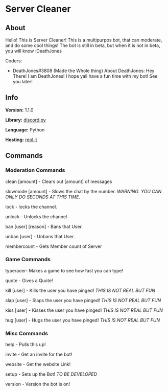# Server Cleaner

## About

Hello! This is Server Cleaner! This is a multipurpos bot, that can moderate, and do some cool things!
The bot is still in beta, but when it is not in beta, you will know :DeathJones

Coders:
- DeathJones#3808 (Made the Whole thing)
  About DeathJones: Hey There! I am DeathJones! I hope yall have a fun time with my bot! See you later!

## Info

**Version:** 1.1.0

**Library:** [discord.py](https://pip.pypa.io/en/stable/)

**Language:** Python 

**Hosting:** [repl.it](https://repl.it)

## Commands

###  Moderation Commands

clean [amount] - Clears out [amount] of messages

slowmode [amount] - Slows the chat by the number. *WARNING. YOU CAN ONLY DO SECONDS AT THIS TIME.*

lock - locks the channel.

unlock - Unlocks the channel 

ban [user] [reason] - Bans that User.

unban [user] - Unbans that User.

membercount - Gets Member count of Server

### Game Commands

typeracer- Makes a game to see how fast you can type!

quote - Gives a Quote!

kill [user] - Kills the user you have pinged! *THIS IS NOT REAL BUT FUN*

slap [user] - Slaps the user you have pinged! *THIS IS NOT REAL BUT FUN*

kiss [user] - Kisses the user you have pinged! *THIS IS NOT REAL BUT FUN*

hug [user] - Hugs the user you have pinged! *THIS IS NOT REAL BUT FUN*

### Misc Commands

help - Pulls this up!

invite - Get an invite for the bot!

website - Get the website Link!

setup - Sets up the Bot! *TO BE DEVELOPED*

version - Version the bot is on!
